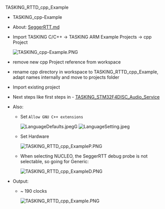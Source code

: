 TASKING_RTTD_cpp_Example

- TASKING_cpp-Example
- About: [SeggerRTT.md](SeggerRTT.md)
- Import TASKING C/C++ -> TASKING ARM Example Projects -> cpp Project

  ![TASKING_cpp-Example.PNG](./README.media/TASKING_cpp-Example.PNG)
- remove new cpp Project reference from workspace
- rename cpp directory in workspace to TASKING_RTTD_cpp_Example, adapt names internally and move to projects folder
- Import existing project
- Next steps like first steps in - [TASKING_STM32F4DISC_Audio_Service](TASKING_STM32F4DISC_Audio_Service.md)

- Also:
  - Set `Allow GNU C++ extensions`

    ![LanguageDefaults.jpegG](./README.media/LanguageDefaults.jpeg)
    ![LanguageSetting.jpeg](./README.media/LanguageSetting.jpeg)
  - Set Hardware
  
    ![TASKING_RTTD_cpp_ExampleP.PNG](./README.media/TASKING_RTTD_cpp_ExampleP.PNG)
  - When selecting NUCLEO, the SeggerRTT debug probe is not selectable, so going for Generic:

    ![TASKING_RTTD_cpp_ExampleD.PNG](./README.media/TASKING_RTTD_cpp_ExampleD.PNG)
- Output:
  - ~ 190 clocks 

    ![TASKING_RTTD_cpp_Example.PNG](./README.media/TASKING_RTTD_cpp_Example.PNG)

